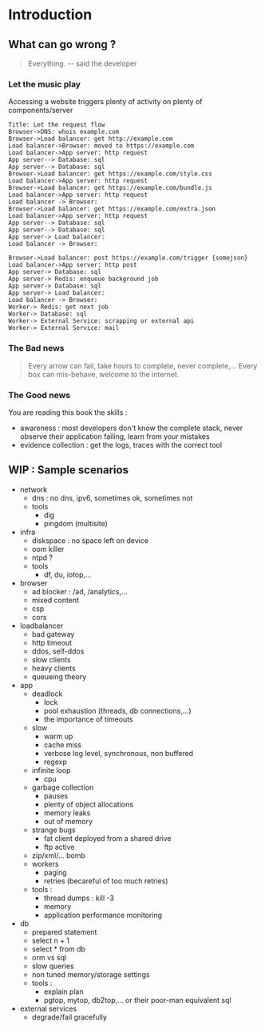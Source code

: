 # Introduction

## What can go wrong ?

> Everything. 
> -- said the developer

### Let the music play

Accessing a website triggers plenty of activity on plenty of components/server

```sequence {theme="simple"}
Title: Let the request flow
Browser->DNS: whois example.com 
Browser->Load balancer: get http://example.com
Load balancer->Browser: moved to https://example.com
Load balancer->App server: http request
App server--> Database: sql
App server--> Database: sql
Browser->Load balancer: get https://example.com/style.css
Load balancer->App server: http request 
Browser->Load balancer: get https://example.com/bundle.js
Load balancer->App server: http request
Load balancer -> Browser:
Browser->Load balancer: get https://example.com/extra.json
Load balancer->App server: http request
App server--> Database: sql
App server--> Database: sql
App server-> Load balancer:
Load balancer -> Browser:

Browser->Load balancer: post https://example.com/trigger {somejson}
Load balancer->App server: http post
App server-> Database: sql
App server-> Redis: enqueue background job
App server-> Database: sql
App server-> Load balancer:
Load balancer -> Browser:
Worker-> Redis: get next job
Worker-> Database: sql
Worker-> External Service: scrapping or external api
Worker-> External Service: mail

```

### The Bad news
> Every arrow can fail, take hours to complete, never complete,... 
> Every box can mis-behave, welcome to the internet.

### The Good news

You are reading this book
the skills :
  - awareness : most developers don't know the complete stack, never observe their application failing, learn from your mistakes 
  - evidence collection : get the logs, traces with the correct tool

## WIP : Sample scenarios

- network
  - dns : no dns, ipv6, sometimes ok, sometimes not
  - tools
     - dig
     - pingdom (multisite)
- infra 
  - diskspace : no space left on device
  - oom killer 
  - ntpd ?
  - tools
      - df, du, iotop,...
- browser
  - ad blocker : /ad, /analytics,...
  - mixed content
  - csp
  - cors
- loadbalancer
  - bad gateway
  - http timeout
  - ddos, self-ddos
  - slow clients
  - heavy clients
  - queueing theory
- app
  - deadlock
    - lock
    - pool exhaustion (threads, db connections,...)
    - the importance of timeouts
  - slow 
     - warm up
     - cache miss
     - verbose log level, synchronous, non buffered
     - regexp
  - infinite loop
    - cpu
  - garbage collection
    - pauses
    - plenty of object allocations 
    - memory leaks
    - out of memory
  - strange bugs
      - fat client deployed from a shared drive
      - ftp active
  - zip/xml/... bomb
  - workers
      - paging
      - retries (becareful of too much retries)
  - tools : 
    - thread dumps : kill -3
    - memory
    - application performance monitoring
- db
  - prepared statement 
  - select n + 1
  - select * from db
  - orm vs sql
  - slow queries
  - non tuned memory/storage settings
  - tools : 
    - explain plan
    - pgtop, mytop, db2top,... or their poor-man equivalent sql
- external services
  - degrade/fail gracefully
